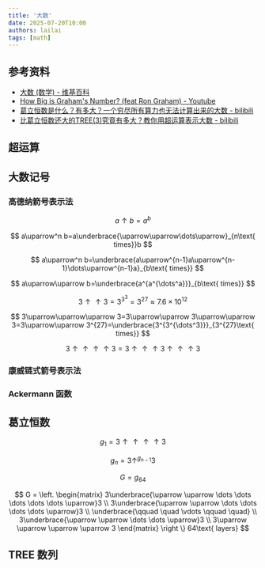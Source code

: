 ```yaml
---
title: '大数'
date: 2025-07-20T10:00
authors: lailai
tags: [math]
---
```


<!-- truncate -->

## 参考资料

- [大数 (数学) - 维基百科](<https://zh.wikipedia.org/zh-cn/大数_(数学)>)
- [How Big is Graham's Number? (feat Ron Graham) - Youtube](https://www.youtube.com/watch?v=GuigptwlVHo)
- [葛立恒数是什么？有多大？一个穷尽所有算力也无法计算出来的大数 - bilibili](https://www.bilibili.com/video/BV1Yt411z7dR)
- [比葛立恒数还大的TREE(3)究竟有多大？教你用超运算表示大数 - bilibili](https://www.bilibili.com/video/BV1Kt411z7fB)

## 超运算

## 大数记号

### 高德纳箭号表示法

$$
a\uparrow b=a^b
$$

$$
a\uparrow^n b=a\underbrace{\uparrow\uparrow\dots\uparrow}_{n\text{ times}}b
$$

$$
a\uparrow^n b=\underbrace{a\uparrow^{n-1}a\uparrow^{n-1}\dots\uparrow^{n-1}a}_{b\text{ times}}
$$

$$
a\uparrow\uparrow b=\underbrace{a^{a^{\dots^a}}}_{b\text{ times}}
$$

$$
3\uparrow\uparrow 3=3^{3^3}=3^{27}\approx7.6\times10^{12}
$$

$$
3\uparrow\uparrow\uparrow 3=3\uparrow\uparrow 3\uparrow\uparrow 3=3\uparrow\uparrow 3^{27}=\underbrace{3^{3^{\dots^3}}}_{3^{27}\text{ times}}
$$

$$
3\uparrow\uparrow\uparrow\uparrow 3=3\uparrow\uparrow\uparrow 3\uparrow\uparrow\uparrow 3
$$

### 康威链式箭号表示法

### Ackermann 函数

## 葛立恒数

$$
g_1=3\uparrow\uparrow\uparrow\uparrow 3
$$

$$
g_n=3\uparrow^{g_{n-1}}3
$$

$$
G=g_{64}
$$

$$
G = \left.
\begin{matrix}
  3\underbrace{\uparrow \uparrow \dots \dots \dots \dots \dots \uparrow}3 \\
  3\underbrace{\uparrow \uparrow \dots \dots \dots \dots \uparrow}3 \\
  \underbrace{\qquad \quad \vdots \qquad \quad} \\
  3\underbrace{\uparrow \uparrow \dots \dots \uparrow}3 \\
  3\uparrow \uparrow \uparrow \uparrow 3
\end{matrix}
\right \} 64\text{ layers}
$$

## TREE 数列

